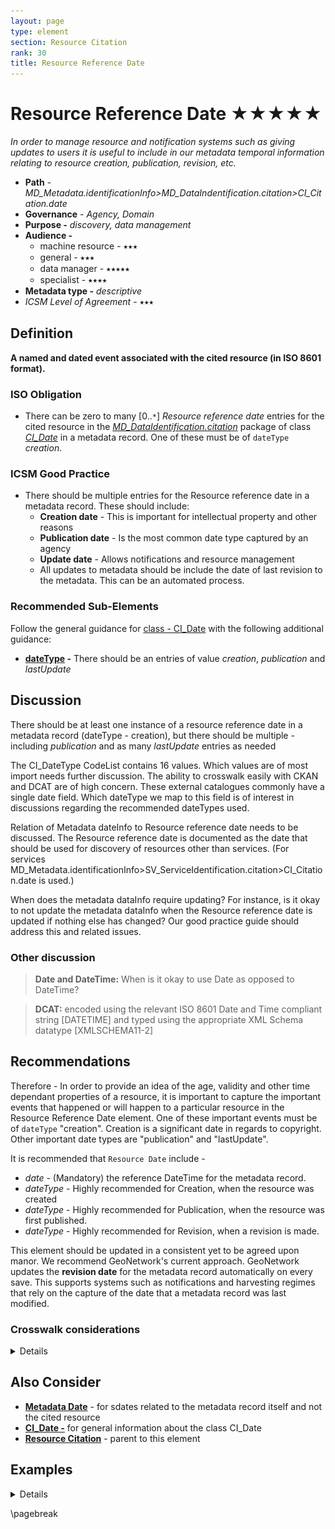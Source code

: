 ```yaml
---
layout: page
type: element
section: Resource Citation
rank: 30
title: Resource Reference Date 
---
```

#  Resource Reference Date ★★★★★
*In order to manage resource and notification systems such as giving updates to users it is useful to include in our metadata temporal information relating to resource creation, publication, revision, etc.*

- **Path** - *MD_Metadata.identificationInfo>MD_DataIndentification.citation>CI_Citation.date*
- **Governance** -  *Agency, Domain*
- **Purpose -** *discovery, data management*
- **Audience -**
  - machine resource - ⭑⭑⭑
  - general - ⭑⭑⭑
  - data manager - ⭑⭑⭑⭑⭑
  - specialist - ⭑⭑⭑⭑
- **Metadata type -** *descriptive*
- *ICSM Level of Agreement* - ⭑⭑⭑

## Definition
**A named and dated event associated with the cited resource (in ISO 8601 format).**

### ISO Obligation
- There can be zero to many [0..`*`] *Resource reference date* entries for the cited resource in the  *[MD_DataIdentification.citation](./ResourceCitation)* package of class *[CI_Date](./class-CI_Date)* in a metadata record.  One of these must be of `dateType` *creation*.

### ICSM Good Practice
- There should be multiple entries for the Resource reference date in a metadata record.  These should include:
  - **Creation date** - This is important for intellectual property and other reasons
  - **Publication date** - Is the most common date type captured by an agency
  - **Update date** - Allows notifications and resource management
  - All updates to metadata should be include the date of last revision to the metadata. This can be an automated process.

### Recommended Sub-Elements
Follow the general guidance for [class - CI_Date](./class-CI_Date) with the following additional guidance:
- **[dateType](http://wiki.esipfed.org/index.php/ISO_19115-3_Codelists#CI_DateTypeCode) -**  There should be an entries of value *creation*, *publication* and *lastUpdate*

## Discussion
There should be at least one instance of a resource reference date in a metadata record (dateType - creation), but there should be multiple - including *publication* and as many *lastUpdate* entries as needed

The CI_DateType CodeList contains 16 values. Which values are of most import needs further discussion. The ability to crosswalk easily with CKAN and DCAT are of high concern. These external catalogues commonly have a single date field. Which dateType we map to this field is of interest in discussions regarding the recommended dateTypes used.

Relation of Metadata dateInfo to Resource reference date needs to be discussed. The Resource reference date is documented as the date that should be used for discovery of resources other than services. (For services MD_Metadata.identificationInfo>SV_ServiceIdentification.citation>CI_Citation.date is used.)

When does the metadata dataInfo require updating? For instance, is it okay to not update the metadata dataInfo when the Resource reference date is updated if nothing else has changed? Our good practice guide should address this and related issues.


### Other discussion
> **Date and DateTime:**
When is it okay to use Date as opposed to DateTime?

> **DCAT:**
encoded using the relevant ISO 8601 Date and Time compliant string [DATETIME] and typed using the appropriate XML Schema datatype [XMLSCHEMA11-2]


## Recommendations
Therefore - In order to provide an idea of the age, validity and other time dependant properties of a resource, it is important to capture the important events that happened or will happen to a particular resource in the Resource Reference Date element.  One of these important events must be of `dateType` "creation".  Creation is a significant date in regards to copyright. Other important date types are "publication" and "lastUpdate".

It is recommended that `Resource Date` include - 
- *date* - (Mandatory) the reference DateTime for the metadata record.
- *dateType* - Highly recommended for Creation, when the resource was created
- *dateType* - Highly recommended for Publication, when the resource was first published.
- *dateType* - Highly recommended for Revision, when a revision is made.

This element should be updated in a consistent yet to be agreed upon manor.  We recommend GeoNetwork's current approach.  GeoNetwork updates the **revision date** for the metadata record automatically on every save. This supports systems such as notifications and harvesting regimes that  rely on the capture of the date that a metadata record was last modified.

### Crosswalk considerations

<details>

#### Dublin core / CKAN / data.gov.au
Maps to `date (publication, update)`

#### DCAT
Maps to `dct:issued* and *dct:modified`

#### RIF-CS
Maps to `Date`

</details>

## Also Consider
- **[Metadata Date](./MetadataDate)** - for sdates related to the metadata record itself and not the cited resource
- **[CI_Date -](./class-CI_Date)** for general information about the class CI_Date
- **[Resource  Citation](./ResourceCitation)** - parent to this element

## Examples

<details>

### XML
```
</mdb:MD_Metadata>
....
   <mdb:identificationInfo>
      <mri:MD_DataIdentification>
         <mri:citation>
            <cit:CI_Citation>
            ....
                <cit:date>
                  <cit:CI_Date>
                     <cit:date>
                        <gco:Date>2018-06-11</gco:Date>
                     </cit:date>
                     <cit:dateType>
                        <cit:CI_DateTypeCode 
                        codeList="https://schemas.isotc211.org/19115/resources
                        /Codelist/cat/codelists.xml#CI_DateTypeCode" 
                        codeListValue="creation"/>
                     </cit:dateType>
                  </cit:CI_Date>
               </cit:date>
               <cit:date>
                  <cit:CI_Date>
                     <cit:date>
                        <gco:Date>2019-06-11</gco:Date>
                     </cit:date>
                     <cit:dateType>
                        <cit:CI_DateTypeCode 
                        codeList="https://schemas.isotc211.org/19115/resources
                        /Codelist/cat/codelists.xml#CI_DateTypeCode" 
                        codeListValue="lastUpdate"/>
                     </cit:dateType>
                  </cit:CI_Date>
               </cit:date>
               ....
            </cit:CI_Citation>
          </mri:citation>
          ....
      </mri:MD_DataIdentification>
   </mdb:identificationInfo>
....
</mdb:MD_Metadata>
```

### UML diagrams
Recommended elements highlighted in Yellow

![resourceDate](../images/ResourceDateUML.png)

</details>

\pagebreak
